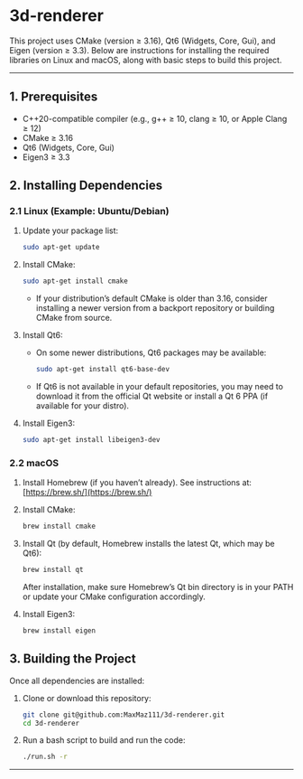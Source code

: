 # 3d-renderer

This project uses CMake (version ≥ 3.16), Qt6 (Widgets, Core, Gui), and Eigen (version ≥ 3.3). Below are instructions for installing the required libraries on Linux and macOS, along with basic steps to build this project.

---

## 1. Prerequisites

- C++20-compatible compiler (e.g., g++ ≥ 10, clang ≥ 10, or Apple Clang ≥ 12)
- CMake ≥ 3.16
- Qt6 (Widgets, Core, Gui)
- Eigen3 ≥ 3.3

## 2. Installing Dependencies

### 2.1 Linux (Example: Ubuntu/Debian)

1. Update your package list:

   ```bash
   sudo apt-get update
   ```

2. Install CMake:

   ```bash
   sudo apt-get install cmake
   ```

   - If your distribution’s default CMake is older than 3.16, consider installing a newer version from a backport repository or building CMake from source.

3. Install Qt6:

   - On some newer distributions, Qt6 packages may be available:
     ```bash
     sudo apt-get install qt6-base-dev
     ```
   - If Qt6 is not available in your default repositories, you may need to download it from the official Qt website or install a Qt 6 PPA (if available for your distro).

4. Install Eigen3:
   ```bash
   sudo apt-get install libeigen3-dev
   ```

### 2.2 macOS

1. Install Homebrew (if you haven’t already). See instructions at:
   [https://brew.sh/](https://brew.sh/)

2. Install CMake:

   ```bash
   brew install cmake
   ```

3. Install Qt (by default, Homebrew installs the latest Qt, which may be Qt6):

   ```bash
   brew install qt
   ```

   After installation, make sure Homebrew’s Qt bin directory is in your PATH or update your CMake configuration accordingly.

4. Install Eigen3:
   ```bash
   brew install eigen
   ```

## 3. Building the Project

Once all dependencies are installed:

1. Clone or download this repository:

   ```bash
   git clone git@github.com:MaxMaz111/3d-renderer.git
   cd 3d-renderer
   ```

2. Run a bash script to build and run the code:

   ```bash
   ./run.sh -r
   ```

---
